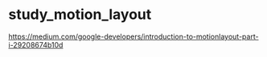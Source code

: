 # study_motion_layout
https://medium.com/google-developers/introduction-to-motionlayout-part-i-29208674b10d
